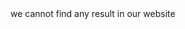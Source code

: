 <html lang="zh-cn">
  <head><title>家乡的味道</title></head>
<body>we cannot find any result in our website</body>
